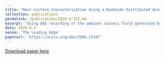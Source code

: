 ```yaml
---
title: "Near-surface Characterization Using a Roadside Distributed Acoustic Sensing Array"
collection: publications
permalink: /publication/2020-6-TLE.md
excerpt: 'Using DAS recording of the ambient seismic field generated by cars and earthquakes, we estimate the S-wave velocity profile and Poisson ratio along the array.'
date: 2020-9-1
venue: 'The Leading Edge'
paperurl: 'https://arxiv.org/abs/2006.15197'
---
```


[Download paper here](https://arxiv.org/abs/2006.15197)